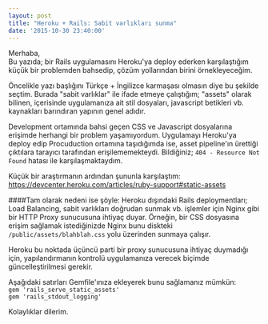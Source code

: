 ```yaml
---
layout: post
title: "Heroku + Rails: Sabit varlıkları sunma"
date: '2015-10-30 23:40:00'
---
```

Merhaba,<br/>
Bu yazıda; bir Rails uygulamasını Heroku'ya deploy ederken karşılaştığım küçük bir problemden bahsedip,  çözüm yollarından birini örnekleyeceğim.

Öncelikle yazı başlığını Türkçe + İngilizce karmaşası olmasın diye bu şekilde seçtim. Burada "sabit varlıklar" ile ifade etmeye çalıştığım; "assets" olarak bilinen, içerisinde uygulamanıza ait stil dosyaları, javascript betikleri vb. kaynakları barındıran yapının genel adıdır.<!--more-->

Development ortamında bahsi geçen CSS ve Javascript dosyalarına erişimde herhangi bir problem yaşamıyordum. Uygulamayı Heroku'ya deploy edip Procuduction ortamına taşıdığımda ise, asset pipeline'ın ürettiği çıktılara tarayıcı tarafından erişilememekteydi. Bildiğiniz; `404 - Resource Not Found` hatası ile karşılaşmaktaydım.

Küçük bir araştırmanın ardından şununla karşılaştım:
https://devcenter.heroku.com/articles/ruby-support#static-assets

####Tam olarak nedeni ise şöyle:
Heroku dışındaki Rails deploymentları; Load Balancing, sabit varlıkları doğrudan sunmak vb. işlemler için Nginx gibi bir HTTP Proxy sunucusuna ihtiyaç duyar. Örneğin, bir CSS dosyasına erişim sağlamak istediğinizde Nginx bunu diskteki `/public/assets/blahblah.css` yolu üzerinden sunmaya çalışır.

Heroku bu noktada üçüncü parti bir proxy sunucusuna ihtiyaç duymadığı için, yapılandırmanın kontrolü uygulamanıza verecek biçimde güncelleştirilmesi gerekir.

Aşağıdaki satırları Gemfile'ınıza ekleyerek bunu sağlamanız mümkün:<br/>
`gem 'rails_serve_static_assets'`<br/>
`gem 'rails_stdout_logging'`

Kolaylıklar dilerim.
